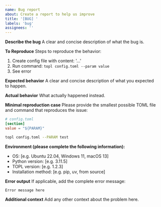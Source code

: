 ```yaml
---
name: Bug report
about: Create a report to help us improve
title: '[BUG] '
labels: 'bug'
assignees: ''
---
```


**Describe the bug**
A clear and concise description of what the bug is.

**To Reproduce**
Steps to reproduce the behavior:
1. Create config file with content: '...'
2. Run command: `topl config.toml --param value`
3. See error

**Expected behavior**
A clear and concise description of what you expected to happen.

**Actual behavior**
What actually happened instead.

**Minimal reproduction case**
Please provide the smallest possible TOML file and command that reproduces the issue:

```toml
# config.toml
[section]
value = "${PARAM}"
```

```bash
topl config.toml --PARAM test
```

**Environment (please complete the following information):**
- OS: [e.g. Ubuntu 22.04, Windows 11, macOS 13]
- Python version: [e.g. 3.11.5]
- TOPL version: [e.g. 1.2.3]
- Installation method: [e.g. pip, uv, from source]

**Error output**
If applicable, add the complete error message:

```
Error message here
```

**Additional context**
Add any other context about the problem here.